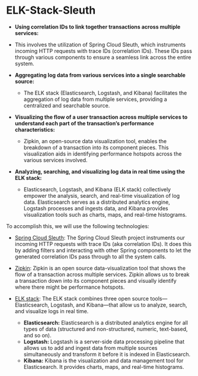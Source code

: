 # ELK-Stack-Sleuth

 - **Using correlation IDs to link together transactions across multiple services:**
  - This involves the utilization of Spring Cloud Sleuth, which instruments incoming HTTP requests with trace IDs (correlation IDs). These IDs pass through various components to ensure a seamless link across the entire system.

- **Aggregating log data from various services into a single searchable source:**
  - The ELK stack (Elasticsearch, Logstash, and Kibana) facilitates the aggregation of log data from multiple services, providing a centralized and searchable source.

- **Visualizing the flow of a user transaction across multiple services to understand each part of the transaction’s performance characteristics:**
  - Zipkin, an open-source data visualization tool, enables the breakdown of a transaction into its component pieces. This visualization aids in identifying performance hotspots across the various services involved.

- **Analyzing, searching, and visualizing log data in real time using the ELK stack:**
  - Elasticsearch, Logstash, and Kibana (ELK stack) collectively empower the analysis, search, and real-time visualization of log data. Elasticsearch serves as a distributed analytics engine, Logstash processes and ingests data, and Kibana provides visualization tools such as charts, maps, and real-time histograms.

To accomplish this, we will use the following technologies:

- [Spring Cloud Sleuth](https://cloud.spring.io/spring-cloud-sleuth/reference/html/): The Spring Cloud Sleuth project instruments our incoming HTTP requests with trace IDs (aka correlation IDs). It does this by adding filters and interacting with other Spring components to let the generated correlation IDs pass through to all the system calls.

- [Zipkin](https://zipkin.io/): Zipkin is an open source data-visualization tool that shows the flow of a transaction across multiple services. Zipkin allows us to break a transaction down into its component pieces and visually identify where there might be performance hotspots.

- [ELK stack](https://www.elastic.co/what-is/elk-stack): The ELK stack combines three open source tools—Elasticsearch, Logstash, and Kibana—that allow us to analyze, search, and visualize logs in real time.
  - **Elasticsearch:** Elasticsearch is a distributed analytics engine for all types of data (structured and non-structured, numeric, text-based, and so on).
  - **Logstash:** Logstash is a server-side data processing pipeline that allows us to add and ingest data from multiple sources simultaneously and transform it before it is indexed in Elasticsearch.
  - **Kibana:** Kibana is the visualization and data management tool for Elasticsearch. It provides charts, maps, and real-time histograms.
